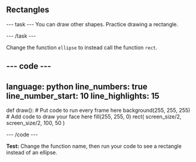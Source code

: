 <h2 class="c-project-heading--task">Rectangles</h2>

--- task ---
You can draw other shapes. Practice drawing a rectangle.

--- /task --- 

Change the function `ellipse` to instead call the function `rect`.

--- code ---
---
language: python
line_numbers: true
line_number_start: 10
line_highlights: 15
---

def draw():
    # Put code to run every frame here
    background(255, 255, 255)  
    # Add code to draw your face here
    fill(255, 255, 0) 
    rect(
        screen_size/2, 
        screen_size/2, 
        100, 
        50
    )  
  
--- /code ---

**Test:** Change the function name, then run your code to see a rectangle instead of an ellipse.